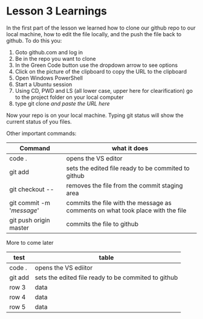 # Lesson 3 Learnings

In the first part of the lesson we learned how to clone our github repo to our local machine, how to edit the file locally, and the push the file back to github.
To do this you:

1. Goto github.com and log in
2. Be in the repo you want to clone
3. In the Green Code button use the dropdown arrow to see options
4. Click on the picture of the clipboard to copy the URL to the clipboard
5. Open Windows PowerShell
6. Start a Ubuntu session
7. Using CD, PWD and LS (all lower case, upper here for clearification) go to the project folder on your local computer
8. type git clone _and paste the URL here_

Now your repo is on your local machine. Typing git status will show the current status of you files.

Other important commands:

Command | what it does
--- | ---
code . | opens the VS editor
git add <file> | sets the edited file ready to be commited to github
git checkout -- <file> | removes the file from the commit staging area
git commit -m '_message_' | commits the file with the message as comments on what took place with the file
git push origin master | commits the file to github

More to come later

test | table
--- | ---
code . | opens the VS ediitor
git add <file> | sets the edited file ready to be commited to github
row 3 | data
row 4 | data
row 5 | data


